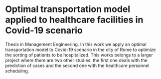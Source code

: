 # Optimal transportation model applied to healthcare facilities in Covid-19 scenario

Thesis in Management Engineering. In this work we apply an optimal transportation model to Covid-19 scenario in the city of Rome to optimize the sorting of patients to be hospitalized. This works belongs to a larger project where there are two other studies: the first one deals with the prediction of cases and the second one with the healthcare personnel scheduling.
